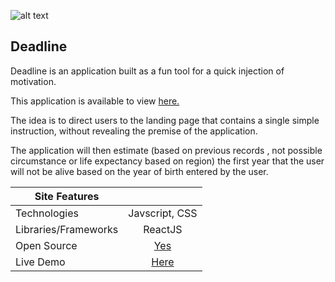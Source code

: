 ![alt text](http://niamhlawlor.com/assets/deadline.png "Freedom Chat Application Thumbnail")

Deadline
-----

Deadline is an application built as a fun tool for a quick injection of motivation.

This application is available to view <a target="_blank" href="http:niamhlawlor.com/deadline">here.</a>

The idea is to direct users to the landing page that contains a single simple instruction, without revealing the premise of the application.

The application will then estimate  (based on previous records , not possible circumstance or life expectancy based on region) the first year that the user will not be alive based on the year of birth entered by the user.


| Site Features         |                                                     | 
| -------------         |:--------------------------------:                   | 
| Technologies          | Javscript, CSS                                      | 
| Libraries/Frameworks  | ReactJS                                             |
| Open Source           | [Yes](https://github.com/nileahtobhair/deadline)    |
| Live Demo             | [Here](http:niamhlawlor.com/deadline/)              |